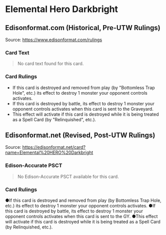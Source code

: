 # Elemental Hero Darkbright

## Edisonformat.com (Historical, Pre-UTW Rulings)

Source: https://www.edisonformat.com/rulings

### Card Text

> No card text found for this card.

### Card Rulings

*   If this card is destroyed and removed from play (by "Bottomless Trap Hole", etc.) its effect to destroy 1 monster your opponent controls activates.
*   If this card is destroyed by battle, its effect to destroy 1 monster your opponent controls activates when this card is sent to the Graveyard.
*   This effect will activate if this card is destroyed while it is being treated as a Spell Card (by "Relinquished", etc.).

## Edisonformat.net (Revised, Post-UTW Rulings)

Source: https://edisonformat.net/card?name=Elemental%20HERO%20Darkbright

### Edison-Accurate PSCT

> No Edison-Accurate PSCT available for this card.

### Card Rulings

●If this card is destroyed and removed from play (by Bottomless Trap Hole, etc.) its effect to destroy 1 monster your opponent controls activates.
●If this card is destroyed by battle, its effect to destroy 1 monster your opponent controls activates when this card is sent to the GY.
●This effect will activate if this card is destroyed while it is being treated as a Spell Card (by Relinquished, etc.).
            